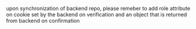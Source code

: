 upon synchronization of backend repo, please remeber to add role attribute on cookie set by the backend on verification and an object that is returned from backend on confirmation
